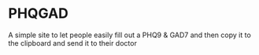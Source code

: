 # PHQGAD

A simple site to let people easily fill out a PHQ9 & GAD7 and then copy it to the clipboard and send it to their doctor
